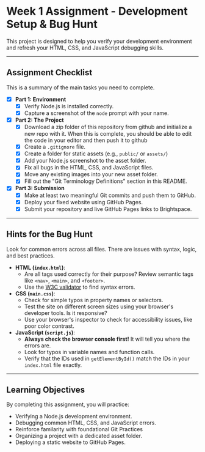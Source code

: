 # Week 1 Assignment - Development Setup & Bug Hunt

This project is designed to help you verify your development environment and refresh your HTML, CSS, and JavaScript debugging skills.

---

## Assignment Checklist

This is a summary of the main tasks you need to complete.

- [x] **Part 1: Environment**
  - [x] Verify Node.js is installed correctly.
  - [x] Capture a screenshot of the `node` prompt with your name.
- [x] **Part 2: The Project**
  - [x] Download a zip folder of this repository from github and initialize a new repo with it. When this is complete, you should be able to edit the code in your editor and then push it to github
  - [x] Create a `.gitignore` file.
  - [x] Create a folder for static assets (e.g., `public/` or `assets/`)
  - [x] Add your Node.js screenshot to the asset folder.
  - [x] Fix all bugs in the HTML, CSS, and JavaScript files.
  - [x] Move any existing images into your new asset folder.
  - [x] Fill out the "Git Terminology Definitions" section in this README.
- [x] **Part 3: Submission**
  - [x] Make at least two meaningful Git commits and push them to GitHub.
  - [x] Deploy your fixed website using GitHub Pages.
  - [x] Submit your repository and live GitHub Pages links to Brightspace.

---

## Hints for the Bug Hunt

Look for common errors across all files. There are issues with syntax, logic, and best practices.

- **HTML (`index.html`)**:
  - Are all tags used correctly for their purpose? Review semantic tags like `<nav>`, `<main>`, and `<footer>`.
  - Use the [W3C validator](https://validator.w3.org/) to find syntax errors.
- **CSS (`main.css`)**:
  - Check for simple typos in property names or selectors.
  - Test the site on different screen sizes using your browser's developer tools. Is it responsive?
  - Use your browser's inspector to check for accessibility issues, like poor color contrast.
- **JavaScript (`script.js`)**:
  - **Always check the browser console first!** It will tell you where the errors are.
  - Look for typos in variable names and function calls.
  - Verify that the IDs used in `getElementById()` match the IDs in your `index.html` file exactly.

---

## Learning Objectives

By completing this assignment, you will practice:

- Verifying a Node.js development environment.
- Debugging common HTML, CSS, and JavaScript errors.
- Reinforce familarity with foundational Git Practices
- Organizing a project with a dedicated asset folder.
- Deploying a static website to GitHub Pages.
